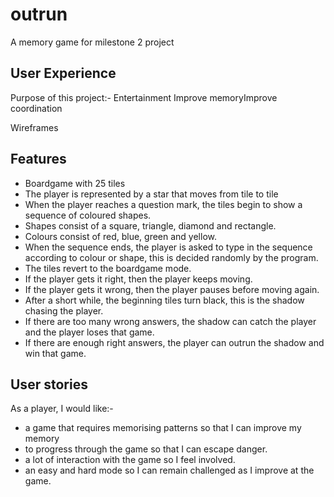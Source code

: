 # outrun
A memory game for milestone 2 project

## User Experience

Purpose of this project:-
Entertainment
Improve memoryImprove coordination

Wireframes

## Features

* Boardgame with 25 tiles
* The player is represented by a star that moves from tile to tile
* When the player reaches a question mark, the tiles begin to show a sequence of coloured shapes.
* Shapes consist of a square, triangle, diamond and rectangle.
* Colours consist of red, blue, green and yellow.
* When the sequence ends, the player is asked to type in the sequence according to colour or shape, this is decided randomly by the program.
* The tiles revert to the boardgame mode.
* If the player gets it right, then the player keeps moving.
* If the player gets it wrong, then the player pauses before moving again.
* After a short while, the beginning tiles turn black, this is the shadow chasing the player.
* If there are too many wrong answers, the shadow can catch the player and the player loses that game.
* If there are enough right answers, the player can outrun the shadow and win that game.

## User stories

As a player, I would like:-
* a game that requires memorising patterns so that I can improve my memory
* to progress through the game so that I can escape danger.
* a lot of interaction with the game so I feel involved.
* an easy and hard mode so I can remain challenged as I improve at the game.